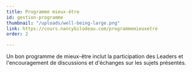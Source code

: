 ```yaml
---
title: Programme mieux-être
id: gestion-programme
thumbnail: "/uploads/well-being-large.png"
link: https://cours.nancybilodeau.com/programmemieuxetre
order: 2

---
```

Un bon programme de mieux-être inclut la participation des Leaders et l'encouragement de discussions et d'échanges sur les sujets présentés.